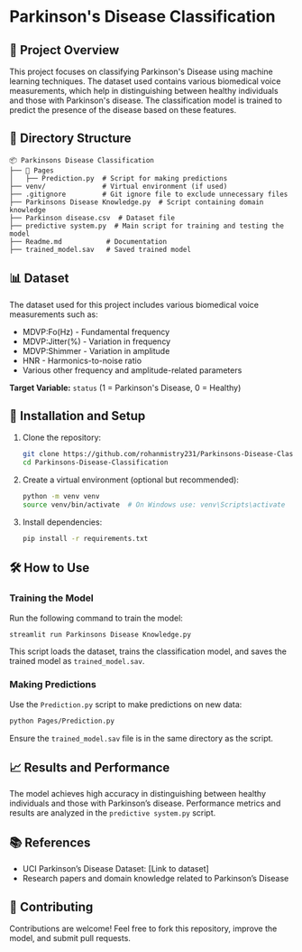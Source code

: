 # Parkinson's Disease Classification

## 📌 Project Overview
This project focuses on classifying Parkinson's Disease using machine learning techniques. The dataset used contains various biomedical voice measurements, which help in distinguishing between healthy individuals and those with Parkinson's disease. The classification model is trained to predict the presence of the disease based on these features.

## 📂 Directory Structure
```
📦 Parkinsons Disease Classification
├── 📂 Pages
│   ├── Prediction.py  # Script for making predictions
├── venv/              # Virtual environment (if used)
├── .gitignore         # Git ignore file to exclude unnecessary files
├── Parkinsons Disease Knowledge.py  # Script containing domain knowledge
├── Parkinson disease.csv  # Dataset file
├── predictive system.py  # Main script for training and testing the model
├── Readme.md           # Documentation
├── trained_model.sav   # Saved trained model
```

## 📊 Dataset
The dataset used for this project includes various biomedical voice measurements such as:
- MDVP:Fo(Hz) - Fundamental frequency
- MDVP:Jitter(%) - Variation in frequency
- MDVP:Shimmer - Variation in amplitude
- HNR - Harmonics-to-noise ratio
- Various other frequency and amplitude-related parameters

**Target Variable:** `status` (1 = Parkinson's Disease, 0 = Healthy)

## 🚀 Installation and Setup
1. Clone the repository:
   ```sh
   git clone https://github.com/rohanmistry231/Parkinsons-Disease-Classification.git
   cd Parkinsons-Disease-Classification
   ```
2. Create a virtual environment (optional but recommended):
   ```sh
   python -m venv venv
   source venv/bin/activate  # On Windows use: venv\Scripts\activate
   ```
3. Install dependencies:
   ```sh
   pip install -r requirements.txt
   ```

## 🛠 How to Use
### Training the Model
Run the following command to train the model:
```sh
streamlit run Parkinsons Disease Knowledge.py
```
This script loads the dataset, trains the classification model, and saves the trained model as `trained_model.sav`.

### Making Predictions
Use the `Prediction.py` script to make predictions on new data:
```sh
python Pages/Prediction.py
```
Ensure the `trained_model.sav` file is in the same directory as the script.

## 📈 Results and Performance
The model achieves high accuracy in distinguishing between healthy individuals and those with Parkinson’s disease. Performance metrics and results are analyzed in the `predictive system.py` script.

## 📚 References
- UCI Parkinson’s Disease Dataset: [Link to dataset]
- Research papers and domain knowledge related to Parkinson’s Disease

## 🤝 Contributing
Contributions are welcome! Feel free to fork this repository, improve the model, and submit pull requests.